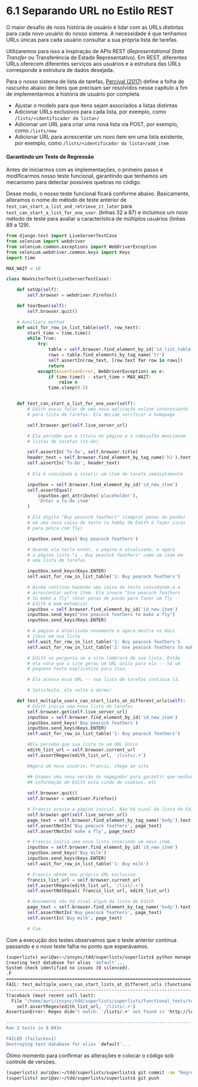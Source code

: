 # 6.1 Separando URL no Estilo REST

O maior desafio de noss história de usuário é lidar com as URLs distintas para cada novo usuário do nosso sistema. A necessidade é que tenhamos URLs únicas para cada usuário consultar a sua própria lista de tarefas.

Utilizaremos para isso a inspiração de APIs REST \(_Representational State Transfer_ ou Transferência de Estado Representativo\). Em REST, diferentes URLs oferecem diferentes serviços aos usuários e a estrutura das URLs corresponde a estrutura de dados desejada. 

Para o nosso sistema de lista de tarefas, [Percival \(2017\)](http://www.obeythetestinggoat.com/pages/book.html) define a folha de rascunho abaixo de itens que precisam ser resolvidos nesse capítulo a fim de implementarmos a história de usuário por completa. 

* Ajustar o modelo para que itens sejam associados a listas distintas
* Adicionar URLs exclusivos para cada lista, por exemplo, como `/lists/<identificador da lista>/`
* Adicionar um URL para criar uma nova lista via POST, por exemplo, como `/lists/new`
* Adicionar URL para acrescentar um novo item em uma lista existente, por exemplo,  como `/lists/<identificador da lista>/add_item`

#### Garantindo um Teste de Regressão

Antes de iniciarmos com as implementações, o primeiro passo é modificarmos nosso teste funcional, garantindo que tenhamos um mecanismo para detectar possíveis quebras no código.

Desse modo, o nosso teste funcional ficará conforme abaixo. Basicamente, alteramos o nome do método de teste anterior de `test_can_start_a_list_and_retrieve_it_later` para `test_can_start_a_list_for_one_user`. \(linhas 32 a 87\) e incluímos um novo método de teste para avaliar a característica de múltiplos usuários \(linhas 89 a 129\).

```python
from django.test import LiveServerTestCase
from selenium import webdriver
from selenium.common.exceptions import WebDriverException
from selenium.webdriver.common.keys import Keys
import time

MAX_WAIT = 10

class NewVsitorTest(LiveServerTestCase):

	def setUp(self):
		self.browser = webdriver.Firefox()

	def tearDown(self):
		self.browser.quit()

	# Auxiliary method 
	def wait_for_row_in_list_table(self, row_text):
		start_time = time.time()
		while True:
			try:
				table = self.browser.find_element_by_id('id_list_table')
				rows = table.find_elements_by_tag_name('tr')
				self.assertIn(row_text, [row.text for row in rows])
				return
			except(AssertionError, WebDriverException) as e:
				if time.time() - start_time > MAX_WAIT:
					raise e
				time.sleep(0.5)


	def test_can_start_a_list_for_one_user(self):
		# Edith ouviu falar de uma nova aplicação online interessante
		# para lista de tarefas. Ela decide verificar a homepage

		self.browser.get(self.live_server_url)

		# Ela percebe que o título da página e o cabeçalho mencionam
		# listas de tarefas (to-do)

		self.assertIn('To-Do', self.browser.title)
		header_text = self.browser.find_element_by_tag_name('h1').text
		self.assertIn('To-Do', header_text)
		
		# Ela é convidada a inserir um item de tarefa imediatamente

		inputbox = self.browser.find_element_by_id('id_new_item')
		self.assertEqual(
			inputbox.get_attribute('placeholder'),
			'Enter a to-do item'
		)

		# Ela digita "Buy peacock feathers" (Comprar penas de pavão)
		# em uma nova caixa de texto (o hobby de Edith é fazer iscas
		# para pesca com fly)

		inputbox.send_keys('Buy peacock feathers')

		# Quando ela tecla enter, a página é atualizada, e agora
		# a página lista "1 - Buy peacock feathers" como um item em 
		# uma lista de tarefas

		inputbox.send_keys(Keys.ENTER)
		self.wait_for_row_in_list_table('1: Buy peacock feathers')

		# Ainda continua havendo uma caixa de texto convidando-a a 
		# acrescentar outro item. Ela insere "Use peacock feathers 
		# to make a fly" (Usar penas de pavão para fazer um fly - 
		# Edith é bem metódica)
		inputbox = self.browser.find_element_by_id('id_new_item')
		inputbox.send_keys("Use peacock feathers to make a fly")
		inputbox.send_keys(Keys.ENTER)

		# A página é atualizada novamente e agora mostra os dois
		# itens em sua lista
		self.wait_for_row_in_list_table('1: Buy peacock feathers')
		self.wait_for_row_in_list_table('2: Use peacock feathers to make a fly')

		# Edith se pergunta se o site lembrará de sua lista. Então
		# ela nota que o site gerou um URL único para ela -- há um 
		# pequeno texto explicativo para isso.

		# Ela acessa essa URL -- sua lista de tarefas continua lá.

		# Satisfeita, ela volta a dormir

	def test_multiple_users_can_start_lists_at_different_urls(self):
		# Edith inicia uma nova lista de tarefas
		self.browser.get(self.live_server_url)
		inputbox = self.browser.find_element_by_id('id_new_item')
		inputbox.send_keys('Buy peacock feathers')
		inputbox.send_keys(Keys.ENTER)
		self.wait_for_row_in_list_table('1: Buy peacock feathers')

		#Ela percebe que sua lista te um URL único
		edith_list_url = self.browser.current_url
		self.assertRegex(edith_list_url, '/lists/.+')

		#Agora um novo usuário, Francis, chega ao site

		## Usamos uma nova versão do nagegador para garantir que nenhuma 
		## informação de Edith está vindo de cookies, etc
		
		self.browser.quit()
		self.browser = webdriver.Firefox()

		# Francis acessa a página inicial. Não há sinal da lista de Edith
		self.browser.get(self.live_server_url)
		page_text = self.browser.find_element_by_tag_name('body').text
		self.assertNotIn('Buy peacock feathers', page_text)
		self.assertNotIn('make a fly', page_text)

		# Francis inicia uma nova lista inserindo um novo item.
		inputbox = self.browser.find_element_by_id('id_new_item')
		inputbox.send_keys('Buy milk')
		inputbox.send_keys(Keys.ENTER)
		self.wait_for_row_in_list_table('1: Buy milk')

		# Francis obtém seu próprio URL exclusivo
		francis_list_url = self.browser.current_url
		self.assertRegex(edith_list_url, '/list/.+')
		self.assertNotEqual( francis_list_url, edith_list_url)

		# Novamente não há sinal algum da lista de Edith
		page_text = self.browser.find_element_by_tag_name('body').text
		self.assertNotIn('Buy peacock feathers', page_text)
		self.assertIn('Buy milk', page_text)

		# Fim
```

Com a execução dos testes observamos que o teste anterior continua passando e o novo teste falha no ponto que esperávamos.

```bash
(superlists) auri@av:~/insync/tdd/superlists/superlists$ python manage.py test functional_tests
Creating test database for alias 'default'...
System check identified no issues (0 silenced).
.F
======================================================================
FAIL: test_multiple_users_can_start_lists_at_different_urls (functional_tests.tests.NewVsitorTest)
----------------------------------------------------------------------
Traceback (most recent call last):
  File "/home/auri/insync/tdd/superlists/superlists/functional_tests/tests.py", line 99, in test_multiple_users_can_start_lists_at_different_urls
    self.assertRegex(edith_list_url, '/lists/.+')
AssertionError: Regex didn't match: '/lists/.+' not found in 'http://localhost:50315/'

----------------------------------------------------------------------
Ran 2 tests in 9.043s

FAILED (failures=1)
Destroying test database for alias 'default'...

```

Ótimo momento para confirmar as alterações e colocar o código sob controle de versões.

```bash
(superlists) auri@av:~/tdd/superlists/superlists$ git commit -am "Regression testing for two different lists"
(superlists) auri@av:~/tdd/superlists/superlists$ git push
```





